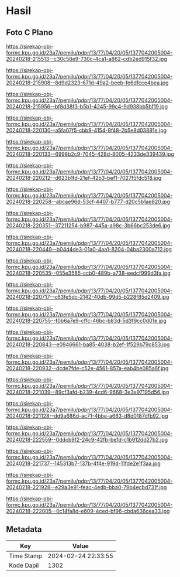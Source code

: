 # Hasil

## Foto C Plano

https://sirekap-obj-formc.kpu.go.id/23a7/pemilu/pdpr/13/77/04/20/05/1377042005004-20240218-215513--c30c58e9-730c-4ca1-a862-cdb2ed915f32.jpg

https://sirekap-obj-formc.kpu.go.id/23a7/pemilu/pdpr/13/77/04/20/05/1377042005004-20240218-215908--8d9d2323-671d-49a2-beeb-fe6dfcce4bea.jpg

https://sirekap-obj-formc.kpu.go.id/23a7/pemilu/pdpr/13/77/04/20/05/1377042005004-20240218-215956--bf8d38f3-b5b1-4245-99c4-9d938bb5bf19.jpg

https://sirekap-obj-formc.kpu.go.id/23a7/pemilu/pdpr/13/77/04/20/05/1377042005004-20240218-220130--a5fa07f5-cbb9-4154-9f48-2b5e8d03891e.jpg

https://sirekap-obj-formc.kpu.go.id/23a7/pemilu/pdpr/13/77/04/20/05/1377042005004-20240218-220133--6998b2c9-7045-428d-8005-4233de339439.jpg

https://sirekap-obj-formc.kpu.go.id/23a7/pemilu/pdpr/13/77/04/20/05/1377042005004-20240218-220212--d623b1fd-21ef-42b3-bef1-7027f5fdc518.jpg

https://sirekap-obj-formc.kpu.go.id/23a7/pemilu/pdpr/13/77/04/20/05/1377042005004-20240218-220258--abcae96d-53cf-4407-b777-d20c5b1ae820.jpg

https://sirekap-obj-formc.kpu.go.id/23a7/pemilu/pdpr/13/77/04/20/05/1377042005004-20240218-220351--37211254-b987-445a-a98c-3b66bc253de6.jpg

https://sirekap-obj-formc.kpu.go.id/23a7/pemilu/pdpr/13/77/04/20/05/1377042005004-20240218-220449--b04d4de3-01a0-4aa1-8204-04ba2300a712.jpg

https://sirekap-obj-formc.kpu.go.id/23a7/pemilu/pdpr/13/77/04/20/05/1377042005004-20240218-220535--055e3585-ccb0-489b-a738-eedcf999d3fa.jpg

https://sirekap-obj-formc.kpu.go.id/23a7/pemilu/pdpr/13/77/04/20/05/1377042005004-20240218-220717--c63fe5dc-2142-40db-99d5-b228f85d2409.jpg

https://sirekap-obj-formc.kpu.go.id/23a7/pemilu/pdpr/13/77/04/20/05/1377042005004-20240218-220755--f0b6a7e9-cffc-46bc-b83d-5d3f9cc0d01e.jpg

https://sirekap-obj-formc.kpu.go.id/23a7/pemilu/pdpr/13/77/04/20/05/1377042005004-20240218-220843--e0946661-ba85-4038-b2ef-1f529b79c853.jpg

https://sirekap-obj-formc.kpu.go.id/23a7/pemilu/pdpr/13/77/04/20/05/1377042005004-20240218-220932--dcde7fde-c52e-4561-857a-eab4be085a6f.jpg

https://sirekap-obj-formc.kpu.go.id/23a7/pemilu/pdpr/13/77/04/20/05/1377042005004-20240218-221039--89cf3afd-b239-4cd6-9668-3e3e97195d56.jpg

https://sirekap-obj-formc.kpu.go.id/23a7/pemilu/pdpr/13/77/04/20/05/1377042005004-20240218-221128--dd9a686d-ac71-4bbe-a663-d8d0187dfb92.jpg

https://sirekap-obj-formc.kpu.go.id/23a7/pemilu/pdpr/13/77/04/20/05/1377042005004-20240218-222559--0ddcb9f2-24c9-42fb-be1d-c1b912dd27b2.jpg

https://sirekap-obj-formc.kpu.go.id/23a7/pemilu/pdpr/13/77/04/20/05/1377042005004-20240218-221737--145313b7-137b-4f4e-919d-11fde2e1f3aa.jpg

https://sirekap-obj-formc.kpu.go.id/23a7/pemilu/pdpr/13/77/04/20/05/1377042005004-20240218-221928--e29a3e91-feac-4edb-bba0-79b4ecbd731f.jpg

https://sirekap-obj-formc.kpu.go.id/23a7/pemilu/pdpr/13/77/04/20/05/1377042005004-20240218-222005--0c14fa8d-e609-4ced-bf96-cbda636cea33.jpg


## Metadata

| Key        | Value               |
| ---------- | ------------------- |
| Time Stamp | 2024-02-24 22:33:55 |
| Kode Dapil | 1302                |



